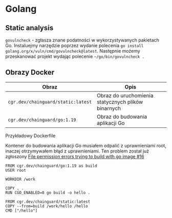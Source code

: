 # Golang

## Static analysis

`govulncheck` - zgłasza znane podatności w wykorzystywanych pakietach Go. 
Instaluejmy narzędzie poprzez wydanie polecenia `go install golang.org/x/vuln/cmd/govulncheck@latest`.
Następnie możemy przeskanować projekt wydając polecenie `~/go/bin/govulncheck .`

## Obrazy Docker

| Obraz | Opis |
|-|-|
| `cgr.dev/chainguard/static:latest` | Obraz do uruchomienia statycznych plików binarnych |
| `cgr.dev/chainguard/go:1.19` | Obraz do budowania aplikacji Go |

Przykładowy Dockerfile

Kontener do budowania aplikacji Go musiałem odpalić z uprawnieniami root, inaczej otrzymywałem błąd z uprawnieniami.
Ten problem został już zgłoszony [File permission errors trying to build with go image #16](https://github.com/chainguard-images/go/issues/16)

```
FROM cgr.dev/chainguard/go:1.19 as build
USER root

WORKDIR /work

COPY . .
RUN CGO_ENABLED=0 go build -o hello .

FROM cgr.dev/chainguard/static:latest
COPY --from=build /work/hello /hello
CMD ["/hello"]
```
